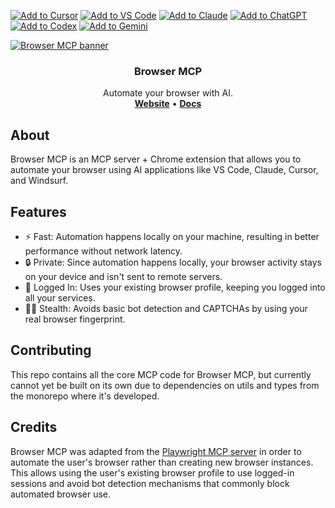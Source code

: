 [![Add to Cursor](https://fastmcp.me/badges/cursor_dark.svg)](https://fastmcp.me/MCP/Details/699/browser)
[![Add to VS Code](https://fastmcp.me/badges/vscode_dark.svg)](https://fastmcp.me/MCP/Details/699/browser)
[![Add to Claude](https://fastmcp.me/badges/claude_dark.svg)](https://fastmcp.me/MCP/Details/699/browser)
[![Add to ChatGPT](https://fastmcp.me/badges/chatgpt_dark.svg)](https://fastmcp.me/MCP/Details/699/browser)
[![Add to Codex](https://fastmcp.me/badges/codex_dark.svg)](https://fastmcp.me/MCP/Details/699/browser)
[![Add to Gemini](https://fastmcp.me/badges/gemini_dark.svg)](https://fastmcp.me/MCP/Details/699/browser)

<a href="https://browsermcp.io">
  <img src="./.github/images/banner.png" alt="Browser MCP banner">
</a>

<h3 align="center">Browser MCP</h3>

<p align="center">
  Automate your browser with AI.
  <br />
  <a href="https://browsermcp.io"><strong>Website</strong></a> 
  •
  <a href="https://docs.browsermcp.io"><strong>Docs</strong></a>
</p>

## About

Browser MCP is an MCP server + Chrome extension that allows you to automate your browser using AI applications like VS Code, Claude, Cursor, and Windsurf.

## Features

- ⚡ Fast: Automation happens locally on your machine, resulting in better performance without network latency.
- 🔒 Private: Since automation happens locally, your browser activity stays on your device and isn't sent to remote servers.
- 👤 Logged In: Uses your existing browser profile, keeping you logged into all your services.
- 🥷🏼 Stealth: Avoids basic bot detection and CAPTCHAs by using your real browser fingerprint.

## Contributing

This repo contains all the core MCP code for Browser MCP, but currently cannot yet be built on its own due to dependencies on utils and types from the monorepo where it's developed.

## Credits

Browser MCP was adapted from the [Playwright MCP server](https://github.com/microsoft/playwright-mcp) in order to automate the user's browser rather than creating new browser instances. This allows using the user's existing browser profile to use logged-in sessions and avoid bot detection mechanisms that commonly block automated browser use.
